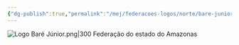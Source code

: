 ```yaml
---
{"dg-publish":true,"permalink":"/mej/federacoes-logos/norte/bare-junior/"}
---
```


![Logo Baré Júnior.png|300](/img/user/Imagens/Logos%20das%20Federa%C3%A7%C3%B5es/Logo%20Bar%C3%A9%20J%C3%BAnior.png)
Federação do estado do Amazonas
